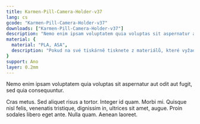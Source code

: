 ```yaml
---
title: Karmen-Pill-Camera-Holder-v37
lang: cs
gcode: "Karmen-Pill-Camera-Holder-v37"
downloads: ["Karmen-Pill-Camera-Holder-v37"]
description: "Nemo enim ipsam voluptatem quia voluptas sit aspernatur aut odit aut fugit, sed quia consequuntur"
material: {
  material: "PLA, ASA",
  description: "Pokud na své tiskárně tisknete z materiálů, které vyžadují větší vyhřátí podložky, doporučujeme použít ASA, aby nedošlo k deformaci držáku."
}
support: Ano
layer: 0.2mm
---
```


Nemo enim ipsam voluptatem quia voluptas sit aspernatur aut odit aut fugit, sed quia consequuntur.

Cras metus. Sed aliquet risus a tortor. Integer id quam. Morbi mi. Quisque nisl felis, venenatis tristique, dignissim in, ultrices sit amet, augue. Proin sodales libero eget ante. Nulla quam. Aenean laoreet.
